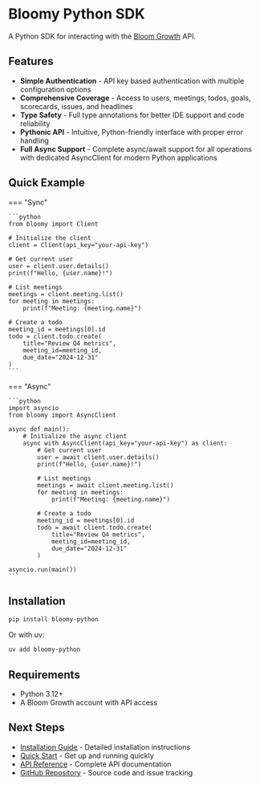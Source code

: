 # Bloomy Python SDK

A Python SDK for interacting with the [Bloom Growth](https://www.bloomgrowth.com/) API.

## Features

- **Simple Authentication** - API key based authentication with multiple configuration options
- **Comprehensive Coverage** - Access to users, meetings, todos, goals, scorecards, issues, and headlines
- **Type Safety** - Full type annotations for better IDE support and code reliability
- **Pythonic API** - Intuitive, Python-friendly interface with proper error handling
- **Full Async Support** - Complete async/await support for all operations with dedicated AsyncClient for modern Python applications

## Quick Example

=== "Sync"

    ```python
    from bloomy import Client

    # Initialize the client
    client = Client(api_key="your-api-key")

    # Get current user
    user = client.user.details()
    print(f"Hello, {user.name}!")

    # List meetings
    meetings = client.meeting.list()
    for meeting in meetings:
        print(f"Meeting: {meeting.name}")

    # Create a todo
    meeting_id = meetings[0].id
    todo = client.todo.create(
        title="Review Q4 metrics",
        meeting_id=meeting_id,
        due_date="2024-12-31"
    )
    ```

=== "Async"

    ```python
    import asyncio
    from bloomy import AsyncClient

    async def main():
        # Initialize the async client
        async with AsyncClient(api_key="your-api-key") as client:
            # Get current user
            user = await client.user.details()
            print(f"Hello, {user.name}!")

            # List meetings
            meetings = await client.meeting.list()
            for meeting in meetings:
                print(f"Meeting: {meeting.name}")

            # Create a todo
            meeting_id = meetings[0].id
            todo = await client.todo.create(
                title="Review Q4 metrics",
                meeting_id=meeting_id,
                due_date="2024-12-31"
            )

    asyncio.run(main())
    ```

## Installation

```bash
pip install bloomy-python
```

Or with uv:

```bash
uv add bloomy-python
```

## Requirements

- Python 3.12+
- A Bloom Growth account with API access

## Next Steps

- [Installation Guide](getting-started/installation.md) - Detailed installation instructions
- [Quick Start](getting-started/quickstart.md) - Get up and running quickly
- [API Reference](api/client.md) - Complete API documentation
- [GitHub Repository](https://github.com/franccesco/bloomy-python) - Source code and issue tracking